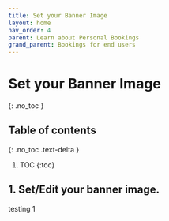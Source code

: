 ```yaml
---
title: Set your Banner Image
layout: home
nav_order: 4
parent: Learn about Personal Bookings
grand_parent: Bookings for end users
---
```

# Set your Banner Image
{: .no_toc }

## Table of contents
{: .no_toc .text-delta }

1. TOC
{:toc}



## 1. Set/Edit your banner image. ##
testing 1

